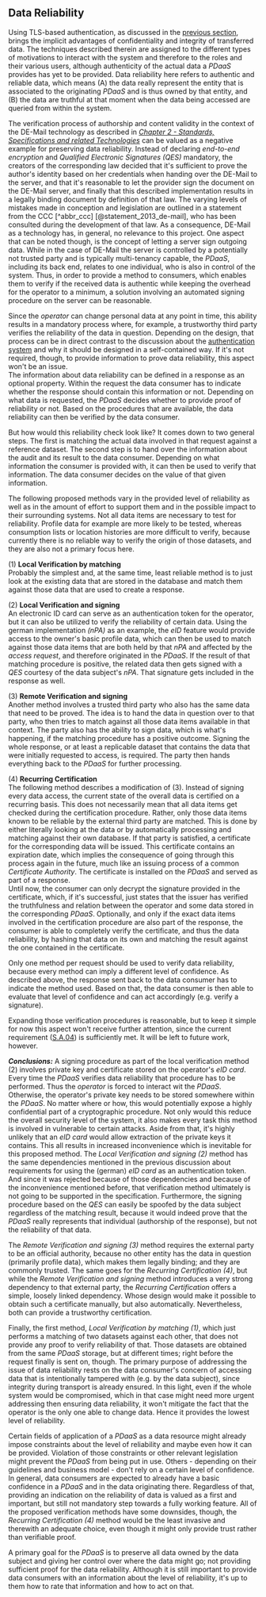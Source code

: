 ## Data Reliability



Using TLS-based authentication, as discussed in the [previous section](#authentication), brings the 
implicit advantages of confidentiality and integrity of transferred data. The techniques described 
therein are assigned to the different types of motivations to interact with the system and therefore
to the roles and their various users, although authenticity of the actual data a *PDaaS* provides
has yet to be provided. Data reliability here refers to authentic and reliable data, which means (A)
the data really represent the entity that is associated to the originating *PDaaS* and is thus owned
by that entity, and (B) the data are truthful at that moment when the data being accessed are
queried from within the system.

The verification process of authorship and content validity in the context of the DE-Mail 
technology as described in 
*[Chapter 2 - Standards, Specifications and related Technologies](#standards-specifications-and-related-technologies)*
can be valued as a negative example for preserving data reliability. Instead of declaring
*end-to-end encryption* and *Qualified Electronic Signatures (QES)* mandatory, the creators of the
corresponding law decided that it's sufficient to prove the author's identity based on her
credentials when handing over the DE-Mail to the server, and that it's reasonable to let the 
provider sign the document on the DE-Mail server, and finally that this described implementation
results in a legally binding document by definition of that law. The varying levels of mistakes made
in conception and legislation are outlined in a statement from the CCC [^abbr_ccc] 
[@statement_2013_de-mail], who has been consulted during the development of that law.
As a consequence, DE-Mail as a technology has, in general, no relevance to this project. One aspect
that can be noted though, is the concept of letting a server sign outgoing data. While in the case
of DE-Mail the server is controlled by a potentially not trusted party and is typically
multi-tenancy capable, the *PDaaS*, including its back end, relates to one individual, who is also
in control of the system. Thus, in order to provide a method to consumers, which enables them to
verify if the received data is authentic while keeping the overhead for the operator to a minimum,
a solution involving an automated signing procedure on the server can be reasonable.

Since the *operator* can change personal data at any point in time, this ability results in a
mandatory process where, for example, a trustworthy third party verifies the reliability of the data
in question. Depending on the design, that process can be in direct contrast to the discussion about
the [authentication system](#authentication) and why it should be designed in a self-contained way.
If it's not required, though, to provide information to prove data reliability, this aspect won't be
an issue.   
The information about data reliability can be defined in a response as an optional property. Within 
the request the data consumer has to indicate whether the response should contain this information 
or not. Depending on what data is requested, the *PDaaS* decides whether to provide proof of 
reliability or not. Based on the procedures that are available, the data reliability can then be 
verified by the data consumer.

But how would this reliability check look like? It comes down to two general steps. The first is 
matching the actual data involved in that request against a reference dataset. The second step
is to hand over the information about the audit and its result to the data consumer. Depending on
what information the consumer is provided with, it can then be used to verify that information.
The data consumer decides on the value of that given information. 

The following proposed methods vary in the provided level of reliability as well as in the amount of 
effort to support them and in the possible impact to their surrounding systems. Not all data items 
are necessary to test for reliability. Profile data for example are more likely to be tested, 
whereas consumption lists or location histories are more difficult to verify, because currently 
there is no reliable way to verify the origin of those datasets, and they are also not a primary 
focus here. 

(1) __Local Verification by matching__\
Probably the simplest and, at the same time, least reliable method is to just look at the existing 
data that are stored in the database and match them against those data that are used to create a 
response.

(2) __Local Verification and signing__\
An electronic ID card can serve as an authentication token for the operator, but it can also be 
utilized to verify the reliability of certain data. Using the german implementation *(nPA)* as an 
example, the *eID* feature would provide access to the owner's basic profile data, which can then
be used to match against those data items that are both held by that *nPA* and affected by the 
*access request*, and therefore originated in the *PDaaS*. If the result of that matching procedure
is positive, the related data then gets signed with a *QES* courtesy of the data subject's *nPA*.
That signature gets included in the response as well.

(3) __Remote Verification and signing__\
Another method involves a trusted third party who also has the same data that need to be proved. The
idea is to hand the data in question over to that party, who then tries to match against all those
data items available in that context. The party also has the ability to sign data, which is what's 
happening, if the matching procedure has a positive outcome. Signing the whole response, or at least 
a replicable dataset that contains the data that were initially requested to access, is required. 
The party then hands everything back to the *PDaaS* for further processing.

(4) __Recurring Certification__\
The following method describes a modification of (3). Instead of signing every data access, the
current state of the overall data is certified on a recurring basis. This does not necessarily mean 
that all data items get checked during the certification procedure. Rather, only those data items
known to be reliable by the external third party are matched. This is done by either literally 
looking at the data or by automatically processing and matching against their own database. If that 
party is satisfied, a certificate for the corresponding data will be issued. This certificate 
contains an expiration date, which implies the consequence of going through this process again in 
the future, much like an issuing process of a common *Certificate Authority*. The certificate is 
installed on the *PDaaS* and served as part of a response.  
Until now, the consumer can only decrypt the signature provided in the certificate, which, if 
it's successful, just states that the issuer has verified the truthfulness and relation between the 
operator and some data stored in the corresponding *PDaaS*. Optionally, and only if the exact data 
items involved in the certification procedure are also part of the response, the consumer is able to
completely verify the certificate, and thus the data reliability, by hashing that data on its own 
and matching the result against the one contained in the certificate.

Only one method per request should be used to verify data reliability, because every method can 
imply a different level of confidence. As described above, the response sent back to the data 
consumer has to indicate the method used. Based on that, the data consumer is then able to evaluate 
that level of confidence and can act accordingly (e.g. verify a signature).

Expanding those verification procedures is reasonable, but to keep it simple for now this aspect 
won't receive further attention, since the current requirement ([S.A.04](#sa04)) is sufficiently 
met. It will be left to future work, however.


*__Conclusions:__*
A signing procedure as part of the local verification method (2) involves private key and
certificate stored on the operator's *eID card*. Every time the *PDaaS* verifies data reliability
that procedure has to be performed. Thus the *operator* is forced to interact wit the *PDaaS*.
Otherwise, the operator's private key needs to be stored somewhere within the *PDaaS*. No matter
where or how, this would potentially expose a highly confidential part of a cryptographic procedure.
Not only would this reduce the overall security level of the system, it also makes every task this 
method is involved in vulnerable to certain attacks. Aside from that, it's highly unlikely that an 
*eID card* would allow extraction of the private keys it contains. This all results in increased 
inconvenience which is inevitable for this proposed method. The *Local Verification and signing (2)* 
method has the same dependencies mentioned in the previous discussion about requirements for using
the (german) *eID card* as an authentication token. And since it was rejected because of those 
dependencies and because of the inconvenience mentioned before, that verification method ultimately 
is not going to be supported in the specification. Furthermore, the signing procedure based on the 
*QES* can easily be spoofed by the data subject regardless of the matching result, because it would
indeed prove that the *PDaaS* really represents that individual (authorship of the response), but
not the reliability of that data.

The *Remote Verification and signing (3)* method requires the external party to be an official 
authority, because no other entity has the data in question (primarily profile data), which makes
them legally binding; and they are commonly trusted. The same goes for the 
*Recurring Certification (4)*, but while the *Remote Verification and signing* method introduces a
very strong dependency to that external party, the *Recurring Certification* offers a simple,
loosely linked dependency. Whose design would make it possible to obtain such a certificate
manually, but also automatically. Nevertheless, both can provide a trustworthy certification. 

Finally, the first method, *Local Verification by matching (1)*, which just performs a matching of 
two datasets against each other, that does not provide any proof to verify reliability of that.
Those datasets are obtained from the same *PDaaS* storage, but at different times; right before the
request finally is sent on, though.
The primary purpose of addressing the issue of data reliability rests on the data consumer's 
concern of accessing data that is intentionally tampered with (e.g. by the data subject), since 
integrity during transport is already ensured. In this light, even if the whole system would be 
compromised, which in that case might need more urgent addressing then ensuring data reliability,
it won't mitigate the fact that the operator is the only one able to change data. Hence it provides
the lowest level of reliability.

Certain fields of application of a *PDaaS* as a data resource might already impose constraints 
about the level of reliability and maybe even how it can be provided. Violation of those constraints 
or other relevant legislation might prevent the *PDaaS* from being put in use. Others - depending on 
their guidelines and business model - don't rely on a certain level of confidence. In general, 
data consumers are expected to already have a basic confidence in a *PDaaS* and in the data 
originating there.
Regardless of that, providing an indication on the reliability of data is valued as a first and 
important, but still not mandatory step towards a fully working feature. All of the proposed
verification methods have some downsides, though, the *Recurring Certification (4)* method would be
the least invasive and therewith an adequate choice, even though it might only provide trust rather
than verifiable proof.

A primary goal for the *PDaaS* is to preserve all data owned by the data subject and giving her
control over where the data might go; not providing sufficient proof for the data reliability.
Although it is still important to provide data consumers with an information about the level of 
reliability, it's up to them how to rate that information and how to act on that.
